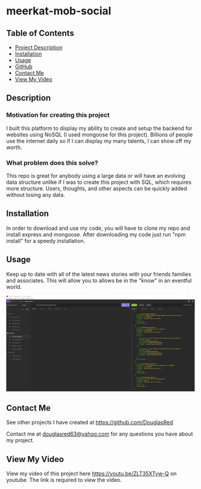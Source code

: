# meerkat-mob-social

## Table of Contents

- [Project Description](#Description)
- [Installation](#Installation)
- [Usage](#Usage)
- [GitHub](#GitHub)
- [Contact Me](#ContactMe)
- [View My Video](#ViewMyVideo)

## Description

### Motivation for creating this project

I built this platform to display my ability to create and setup the backend for websites using NoSQL (I used mongoose for this project). Billions of people use the internet daily so if I can display my many talents, I can show off my worth.

### What problem does this solve?

This repo is great for anybody using a large data or will have an evolving data structure unlike if I was to create this project with SQL, which requires more structure. Users, thoughts, and other aspects can be quickly added without losing any data.

## Installation

In order to download and use my code, you will have to clone my repo and install express and mongoose. After downloading my code just run "npm install" for a speedy installation.

## Usage

Keep up to date with all of the latest news stories with your friends families and associates. This will allow you to allows be in the "know" in an eventful world.

![Alt text](./assets/images/meerkat-mob.jpg)

## Contact Me

See other projects I have created at https://github.com/DouglasRed

Contact me at douglasred63@yahoo.com for any questions you have about my project.

## View My Video

View my video of this project here https://youtu.be/ZLT35XTyw-Q on youtube. The link is required to view the video.
